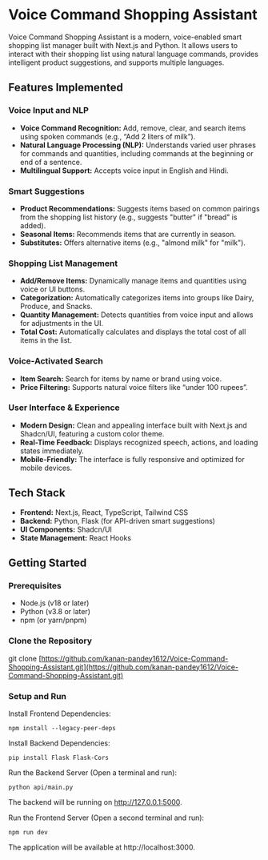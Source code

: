 # Voice Command Shopping Assistant

Voice Command Shopping Assistant is a modern, voice-enabled smart shopping list manager built with Next.js and Python. It allows users to interact with their shopping list using natural language commands, provides intelligent product suggestions, and supports multiple languages.

## Features Implemented

### Voice Input and NLP
- **Voice Command Recognition:** Add, remove, clear, and search items using spoken commands (e.g., “Add 2 liters of milk”).
- **Natural Language Processing (NLP):** Understands varied user phrases for commands and quantities, including commands at the beginning or end of a sentence.
- **Multilingual Support:** Accepts voice input in English and Hindi.

### Smart Suggestions
- **Product Recommendations:** Suggests items based on common pairings from the shopping list history (e.g., suggests "butter" if "bread" is added).
- **Seasonal Items:** Recommends items that are currently in season.
- **Substitutes:** Offers alternative items (e.g., "almond milk" for "milk").

### Shopping List Management
- **Add/Remove Items:** Dynamically manage items and quantities using voice or UI buttons.
- **Categorization:** Automatically categorizes items into groups like Dairy, Produce, and Snacks.
- **Quantity Management:** Detects quantities from voice input and allows for adjustments in the UI.
- **Total Cost:** Automatically calculates and displays the total cost of all items in the list.

### Voice-Activated Search
- **Item Search:** Search for items by name or brand using voice.
- **Price Filtering:** Supports natural voice filters like “under 100 rupees”.

### User Interface & Experience
- **Modern Design:** Clean and appealing interface built with Next.js and Shadcn/UI, featuring a custom color theme.
- **Real-Time Feedback:** Displays recognized speech, actions, and loading states immediately.
- **Mobile-Friendly:** The interface is fully responsive and optimized for mobile devices.

## Tech Stack
- **Frontend:** Next.js, React, TypeScript, Tailwind CSS
- **Backend:** Python, Flask (for API-driven smart suggestions)
- **UI Components:** Shadcn/UI
- **State Management:** React Hooks

## Getting Started

### Prerequisites
- Node.js (v18 or later)
- Python (v3.8 or later)
- npm (or yarn/pnpm)

### Clone the Repository

git clone [https://github.com/kanan-pandey1612/Voice-Command-Shopping-Assistant.git](https://github.com/kanan-pandey1612/Voice-Command-Shopping-Assistant.git)

### Setup and Run

Install Frontend Dependencies:
```
npm install --legacy-peer-deps
```

Install Backend Dependencies:
```
pip install Flask Flask-Cors
```

Run the Backend Server (Open a terminal and run):
```
python api/main.py
```

The backend will be running on http://127.0.0.1:5000.

Run the Frontend Server (Open a second terminal and run):
```
npm run dev
```
The application will be available at http://localhost:3000.
